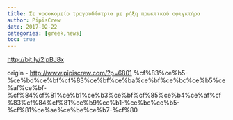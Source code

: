 ```yaml
---
title: Σε νοσοκομείο τραγουδίστρια με ρήξη πρωκτικού σφιγκτήρα
author: PipisCrew
date: 2017-02-22
categories: [greek,news]
toc: true
---
```


http://bit.ly/2lpBJ8x

origin - http://www.pipiscrew.com/?p=6801 %cf%83%ce%b5-%ce%bd%ce%bf%cf%83%ce%bf%ce%ba%ce%bf%ce%bc%ce%b5%ce%af%ce%bf-%cf%84%cf%81%ce%b1%ce%b3%ce%bf%cf%85%ce%b4%ce%af%cf%83%cf%84%cf%81%ce%b9%ce%b1-%ce%bc%ce%b5-%cf%81%ce%ae%ce%be%ce%b7-%cf%80